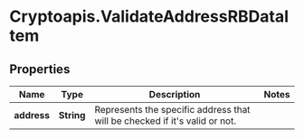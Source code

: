 # Cryptoapis.ValidateAddressRBDataItem

## Properties

Name | Type | Description | Notes
------------ | ------------- | ------------- | -------------
**address** | **String** | Represents the specific address that will be checked if it&#39;s valid or not. | 


